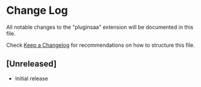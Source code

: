 # Change Log

All notable changes to the "pluginsaa" extension will be documented in this file.

Check [Keep a Changelog](http://keepachangelog.com/) for recommendations on how to structure this file.

## [Unreleased]

- Initial release